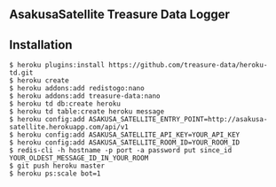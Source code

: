 AsakusaSatellite Treasure Data Logger
-----------------------------------------

## Installation

    $ heroku plugins:install https://github.com/treasure-data/heroku-td.git
    $ heroku create
    $ heroku addons:add redistogo:nano
    $ heroku addons:add treasure-data:nano
    $ heroku td db:create heroku
    $ heroku td table:create heroku message
    $ heroku config:add ASAKUSA_SATELLITE_ENTRY_POINT=http://asakusa-satellite.herokuapp.com/api/v1
    $ heroku config:add ASAKUSA_SATELLITE_API_KEY=YOUR_API_KEY
    $ heroku config:add ASAKUSA_SATELLITE_ROOM_ID=YOUR_ROOM_ID
    $ redis-cli -h hostname -p port -a password put since_id YOUR_OLDEST_MESSAGE_ID_IN_YOUR_ROOM
    $ git push heroku master
    $ heroku ps:scale bot=1


